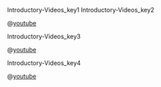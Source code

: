 Introductory-Videos_key1
Introductory-Videos_key2


@[youtube](mK8VpkiuLgg)

Introductory-Videos_key3


@[youtube](FNMj0EnmdXI)

Introductory-Videos_key4


@[youtube](yv8qMgoHOWw)